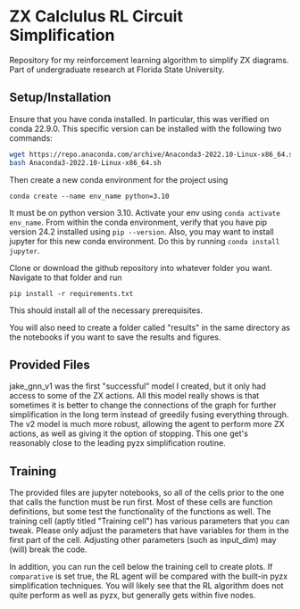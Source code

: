 # ZX Calclulus RL Circuit Simplification
 Repository for my reinforcement learning algorithm to simplify ZX diagrams. Part of undergraduate research at Florida State University.

 ## Setup/Installation

Ensure that you have conda installed. In particular, this was verified on conda 22.9.0. This specific version can be installed with the following two commands:
```bash
wget https://repo.anaconda.com/archive/Anaconda3-2022.10-Linux-x86_64.sh
bash Anaconda3-2022.10-Linux-x86_64.sh
```
Then create a new conda environment for the project using
```
conda create --name env_name python=3.10
```
It must be on python version 3.10. Activate your env using ```conda activate env_name```. From within the conda environment, verify that you have pip version 24.2 installed using ```pip --version```. Also, you may want to install jupyter for this new conda environment. Do this by running ```conda install jupyter```.

Clone or download the github repository into whatever folder you want. Navigate to that folder and run
```
pip install -r requirements.txt
```
This should install all of the necessary prerequisites.

You will also need to create a folder called "results" in the same directory as the notebooks if you want to save the results and figures.

## Provided Files
jake_gnn_v1 was the first "successful" model I created, but it only had access to some of the ZX actions. All this model really shows is that sometimes it is better to change the connections of the graph for further simplification in the long term instead of greedily fusing everything through. The v2 model is much more robust, allowing the agent to perform more ZX actions, as well as giving it the option of stopping. This one get's reasonably close to the leading pyzx simplification routine.

## Training
The provided files are jupyter notebooks, so all of the cells prior to the one that calls the function must be run first. Most of these cells are function definitions, but some test the functionality of the functions as well. The training cell (aptly titled "Training cell") has various parameters that you can tweak. Please only adjust the parameters that have variables for them in the first part of the cell. Adjusting other parameters (such as input_dim) may (will) break the code.

In addition, you can run the cell below the training cell to create plots. If ```comparative``` is set true, the RL agent will be compared with the built-in pyzx simplification techniques. You will likely see that the RL algorithm does not quite perform as well as pyzx, but generally gets within five nodes.
